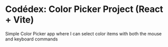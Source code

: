 # Codédex: Color Picker Project (React + Vite)

Simple Color Picker app where I can select color items with both the mouse and keyboard commands


